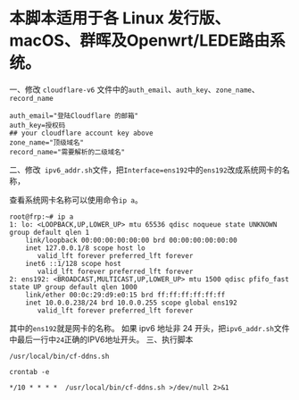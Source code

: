 # 本脚本适用于各 Linux 发行版、macOS、群晖及Openwrt/LEDE路由系统。
一、修改 `cloudflare-v6` 文件中的`auth_email`、`auth_key`、`zone_name`、`record_name`

```
auth_email="登陆Cloudflare 的邮箱"
auth_key=授权码
## your cloudflare account key above
zone_name="顶级域名"
record_name="需要解析的二级域名"
```
二、修改` ipv6_addr.sh`文件，把`Interface=ens192`中的`ens192`改成系统网卡的名称，

查看系统网卡名称可以使用命令`ip a`。
```
root@frp:~# ip a
1: lo: <LOOPBACK,UP,LOWER_UP> mtu 65536 qdisc noqueue state UNKNOWN group default qlen 1
    link/loopback 00:00:00:00:00:00 brd 00:00:00:00:00:00
    inet 127.0.0.1/8 scope host lo
       valid_lft forever preferred_lft forever
    inet6 ::1/128 scope host 
       valid_lft forever preferred_lft forever
2: ens192: <BROADCAST,MULTICAST,UP,LOWER_UP> mtu 1500 qdisc pfifo_fast state UP group default qlen 1000
    link/ether 00:0c:29:d9:e0:15 brd ff:ff:ff:ff:ff:ff
    inet 10.0.0.238/24 brd 10.0.0.255 scope global ens192
       valid_lft forever preferred_lft forever
```
其中的`ens192`就是网卡的名称。
如果 ipv6 地址非 24 开头，把`ipv6_addr.sh`文件中最后一行中`24`正确的IPV6地址开头。
三、执行脚本


`/usr/local/bin/cf-ddns.sh`

`crontab -e`

`
*/10 * * * *  /usr/local/bin/cf-ddns.sh >/dev/null 2>&1
`
